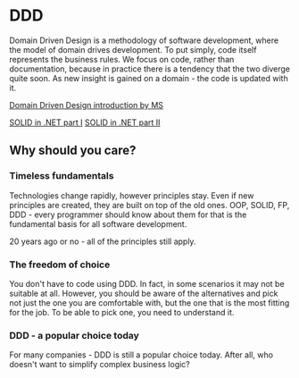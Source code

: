 # DDD

Domain Driven Design is a methodology of software development, where the model of domain drives development.
To put simply, code itself represents the business rules. We focus on code, rather than documentation, because in practice there is a tendency that the two diverge quite soon.
As new insight is gained on a domain - the code is updated with it.

[Domain Driven Design introduction by MS](https://learn.microsoft.com/en-us/archive/msdn-magazine/2009/february/best-practice-an-introduction-to-domain-driven-design)

[SOLID in .NET part I](https://youtu.be/mAEscks8cuI)
[SOLID in .NET part II](https://www.youtube.com/watch?v=W0_hJyfD-5c)

## Why should you care?

### Timeless fundamentals

Technologies change rapidly, however principles stay. Even if new principles are created, they are built on top of the old ones.
OOP, SOLID, FP, DDD - every programmer should know about them for that is the fundamental basis for all software development.

20 years ago or no - all of the principles still apply.

### The freedom of choice

You don't have to code using DDD. In fact, in some scenarios it may not be suitable at all. However, you should be aware of the alternatives and pick not just the one you are comfortable with, but the one that is the most fitting for the job.
To be able to pick one, you need to understand it.

### DDD - a popular choice today

For many companies - DDD is still a popular choice today. After all, who doesn't want to simplify complex business logic?

